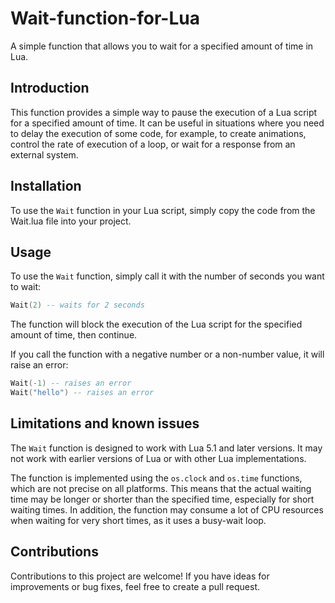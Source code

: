 # Wait-function-for-Lua

A simple function that allows you to wait for a specified amount of time in Lua.

## Introduction

This function provides a simple way to pause the execution of a Lua script for a specified amount of time. It can be useful in situations where you need to delay the execution of some code, for example, to create animations, control the rate of execution of a loop, or wait for a response from an external system.

## Installation

To use the `Wait` function in your Lua script, simply copy the code from the Wait.lua file into your project.

## Usage

To use the `Wait` function, simply call it with the number of seconds you want to wait:

```lua
Wait(2) -- waits for 2 seconds
```

The function will block the execution of the Lua script for the specified amount of time, then continue.

If you call the function with a negative number or a non-number value, it will raise an error:

```lua
Wait(-1) -- raises an error
Wait("hello") -- raises an error
```

## Limitations and known issues

The `Wait` function is designed to work with Lua 5.1 and later versions. It may not work with earlier versions of Lua or with other Lua implementations.

The function is implemented using the `os.clock` and `os.time` functions, which are not precise on all platforms. This means that the actual waiting time may be longer or shorter than the specified time, especially for short waiting times. In addition, the function may consume a lot of CPU resources when waiting for very short times, as it uses a busy-wait loop.

## Contributions

Contributions to this project are welcome! If you have ideas for improvements or bug fixes, feel free to create a pull request.
